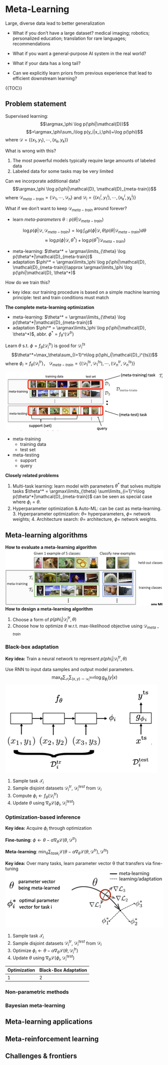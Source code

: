 # Meta-Learning

Large, diverse data lead to better generalization

- What if you don’t have a large dataset?
	medical imaging; robotics; personalized education; translation for rare languages; recommendations
- What if you want a general-purpose AI system in the real world?
- What if your data has a long tail?

- Can we explicitly learn priors from previous experience that lead to efficient downstream learning?


{{TOC}}

## Problem statement
Supervised learning:
$$\argmax_\phi \log p(\phi|\mathcal{D})$$
$$=\argmax_\phi\sum_i\log p(y_i|x_i,\phi)+\log p(\phi)$$
where $\mathcal{D}=\{(x_1,y_1),\cdots,(x_k, y_k)\}$

What is wrong with this?
1. The most powerful models typically require large amounts of labeled data
2. Labeled data for some tasks may be very limited

Can we incorporate additional data?
$$\argmax_\phi \log p(\phi|\mathcal{D}, \mathcal{D}_{meta-train})$$
where $\mathcal{D}_{meta-train}=\{\mathcal{D}_1,\cdots,\mathcal{D}_n\}$ and $\mathcal{D}_i=\{(x^i_1,y^i_1),\cdots,(x^i_k, y^i_k)\}$

What if we don’t want to keep $\mathcal{D}_{meta-train}$ around forever?
- learn *meta-parameters* $\theta: p(\theta|\mathcal{D}_{meta-train})$

$$\log p(\phi|\mathcal{D}, \mathcal{D}_{meta-train})=\log \int_\Theta p(\phi|\mathcal{D}, \theta)p(\theta|\mathcal{D}_{meta-train})d\theta$$
$$\approx\log p(\phi|\mathcal{D}, \theta^*)+\log p(\theta^*|\mathcal{D}_{meta-train})$$

- meta-learning: $\theta^* = \argmax\limits_{\theta} \log p(\theta^*|\mathcal{D}_{meta-train})$
- adaptation $\phi^* = \argmax\limits_\phi \log p(\phi|\mathcal{D}, \mathcal{D}_{meta-train})\approx \argmax\limits_\phi \log p(\phi|\mathcal{D}, \theta^*)$

How do we train this?
- key idea: our training procedure is based on a simple machine learning principle: test and train conditions must match

**The complete meta-learning optimization**
- meta-learning: $\theta^* = \argmax\limits_{\theta} \log p(\theta^*|\mathcal{D}_{meta-train})$
- adaptation $\phi^* = \argmax\limits_\phi \log p(\phi|\mathcal{D}, \theta^*)$, abbr. $\phi^*=f_{\theta^*}(\mathcal{D}^{tr})$

Learn $\theta$ s.t. $\phi=f_\theta(\mathcal{D}_i^{tr})$ is good for $\mathcal{D}_i^{ts}$
$$\theta^*=\max_\theta\sum_{I=1}^n\log p(\phi_i|\mathcal{D}_i^{ts})$$
where $\phi_i=f_\theta(\mathcal{D}_i^{tr})$， $\mathcal{D}_{meta-train}=\{(\mathcal{D}_1^{ts}, \mathcal{D}_1^{ts}),\cdots,(\mathcal{D}_n^{tr}, \mathcal{D}_n^{ts})\}$

![](img/MetaLearning1.png)
- meta-training
	- training data
	- test set
- meta-testing
	- support
	- query

**Closely related problems**
1. Multi-task learning: learn model with parameters $\theta^*$ that solves multiple tasks $\theta^* = \argmax\limits_{\theta} \sum\limits_{i=1}^n\log p(\theta^*|\mathcal{D}_{meta-train})$ can be seen as special case where $\phi_i=\theta$.
2. Hyperparameter optimization & Auto-ML: can be cast as meta-learning.
	3. Hyperparameter optimization: $\theta=$ hyperparameters, $\phi=$ network weights;
	4. Architecture search: $\theta=$ architecture, $\phi=$ network weights.


## Meta-learning algorithms
**How to evaluate a meta-learning algorithm**
![](img/MetaLearning2.png)
**How to design a meta-learning algorithm**
1. Choose a form of $p(phi_i|\mathcal{D}_i^{tr},\theta)$
2. Choose how to optimize $\theta$ w.r.t. max-likelihood objective using $\mathcal{D}_{meta-train}$
### Black-box adaptation
**Key idea:** Train a neural network to represent $p(phi_i|\mathcal{D}_i^{tr},\theta)$

Use RNN to input data samples and output model parameters.
$$\max_\theta\sum_{\mathcal{T}_i}\sum_{(x,y)\sim\mathcal{D}_i^{test}}\log g_{\phi_i}(y|x)$$
![](img/MetaLearning3.png)
1. Sample task $\mathcal{T}_i$
2. Sample disjoint datasets $\mathcal{D}_i^{tr}$, $\mathcal{D}_i^{test}$ from $\mathcal{D}_i$
3. Compute $\phi_i\leftarrow f_\theta(\mathcal{D}_i^{tr})$
4. Update $\theta$ using $\nabla_\theta\mathcal{L}(\phi_i,\mathcal{D}_i^{test})$
### Optimization-based inference
**Key idea:** Acquire $\phi_i$ through optimization

**Fine-tuning**: $\phi\leftarrow\theta-\alpha\nabla_\theta\mathcal{L}(\theta,\mathcal{D}^{tr})$

**Meta-learning**: $\min_\theta\sum_{task_i}\mathcal{L}(\theta-\alpha\nabla_\theta\mathcal{L}(\theta,\mathcal{D}^{tr}),\mathcal{D}^{ts})$

**Key idea:** Over many tasks, learn parameter vector θ that transfers via fine-tuning
![](img/MetaLearning4.png)

1. Sample task $\mathcal{T}_i$
2. Sample disjoint datasets $\mathcal{D}_i^{tr}$, $\mathcal{D}_i^{test}$ from $\mathcal{D}_i$
3. Optimize $\phi_i\leftarrow\theta-\alpha\nabla_\theta\mathcal{L}(\theta,\mathcal{D}^{tr}_i)$
4. Update $\theta$ using $\nabla_\theta\mathcal{L}(\phi_i,\mathcal{D}_i^{test})$ 

|Optimization | Black-Box Adaptation|
|-|-|
|1|2|


### Non-parametric methods

### Bayesian meta-learning

## Meta-learning applications

## Meta-reinforcement learning

## Challenges & frontiers
